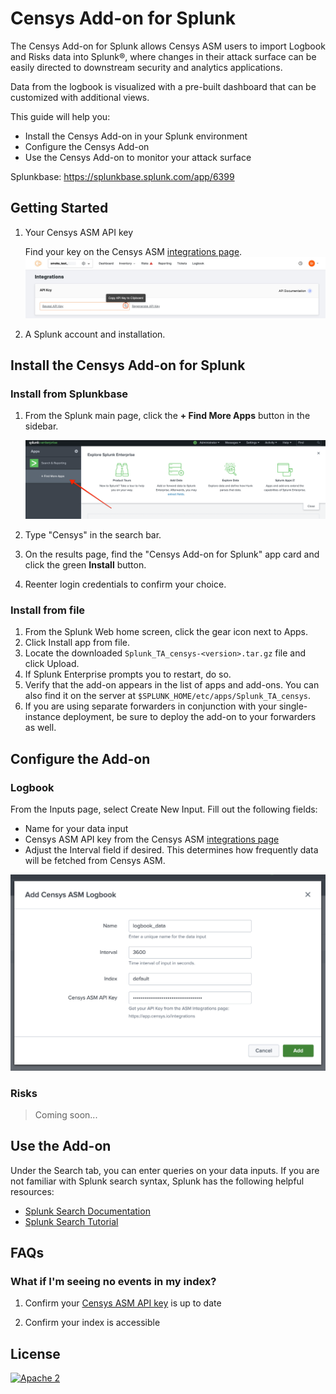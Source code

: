 # Censys Add-on for Splunk

The Censys Add-on for Splunk allows Censys ASM users to import Logbook and Risks data into Splunk®, where changes in their attack surface can be easily directed to downstream security and analytics applications.

Data from the logbook is visualized with a pre-built dashboard that can be customized with additional views.

This guide will help you:

- Install the Censys Add-on in your Splunk environment
- Configure the Censys Add-on
- Use the Censys Add-on to monitor your attack surface

Splunkbase: <https://splunkbase.splunk.com/app/6399>

## Getting Started

1. Your Censys ASM API key

    Find your key on the Censys ASM [integrations page][censys-asm-integrations].
    ![API_key](./static/api_key.png)

2. A Splunk account and installation.

## Install the Censys Add-on for Splunk

### Install from Splunkbase

1. From the Splunk main page, click the **+ Find More Apps** button in the sidebar.

    ![find_apps](./static/find_apps.png)

2. Type "Censys" in the search bar.

3. On the results page, find the "Censys Add-on for Splunk" app card and click the green **Install** button.

    <!-- TODO add image here -->

4. Reenter login credentials to confirm your choice.

### Install from file

1. From the Splunk Web home screen, click the gear icon next to Apps.
2. Click Install app from file.
3. Locate the downloaded `Splunk_TA_censys-<version>.tar.gz` file and click Upload.
4. If Splunk Enterprise prompts you to restart, do so.
5. Verify that the add-on appears in the list of apps and add-ons. You can also find it on the server at `$SPLUNK_HOME/etc/apps/Splunk_TA_censys`.
6. If you are using separate forwarders in conjunction with your single-instance deployment, be sure to deploy the add-on to your forwarders as well.

## Configure the Add-on

### Logbook

From the Inputs page, select Create New Input. Fill out the following fields:

- Name for your data input
- Censys ASM API key from the Censys ASM [integrations page][censys-asm-integrations]
- Adjust the Interval field if desired. This determines how frequently data will be fetched from Censys ASM.
<!-- TODO say anything about default index? -->

![logbook_config](./static/logbook_config.png)

### Risks

> Coming soon...

## Use the Add-on

Under the Search tab, you can enter queries on your data inputs.
If you are not familiar with Splunk search syntax, Splunk has the following helpful resources:

- [Splunk Search Documentation][splunk-search-documentation]
- [Splunk Search Tutorial][splunk-search-tutorial]

## FAQs

### What if I'm seeing no events in my index?

1. Confirm your [Censys ASM API key](#getting-started) is up to date

2. Confirm your index is accessible

## License

[![Apache 2](https://img.shields.io/badge/license-Apache%202.0-orange.svg?style=flat-square)](http://www.apache.org/licenses/LICENSE-2.0)

<!--
## Binary File Declaration

```plain
./Splunk_TA_censys/bin/splunk_ta_censys/aob_py3/pvectorc.cpython-37m-x86_64-linux-gnu.so: this file does not require any source code
./Splunk_TA_censys/bin/splunk_ta_censys/aob_py3/markupsafe/_speedups.cpython-37m-x86_64-linux-gnu.so: this file does not require any source code
./Splunk_TA_censys/bin/splunk_ta_censys/aob_py3/setuptools/cli.exe: this file does not require any source code
./Splunk_TA_censys/bin/splunk_ta_censys/aob_py3/setuptools/cli-arm64.exe: this file does not require any source code
./Splunk_TA_censys/bin/splunk_ta_censys/aob_py3/setuptools/gui-32.exe: this file does not require any source code
./Splunk_TA_censys/bin/splunk_ta_censys/aob_py3/setuptools/gui-64.exe: this file does not require any source code
./Splunk_TA_censys/bin/splunk_ta_censys/aob_py3/setuptools/cli-64.exe: this file does not require any source code
./Splunk_TA_censys/bin/splunk_ta_censys/aob_py3/setuptools/cli-32.exe: this file does not require any source code
./Splunk_TA_censys/bin/splunk_ta_censys/aob_py3/setuptools/gui.exe: this file does not require any source code
./Splunk_TA_censys/bin/splunk_ta_censys/aob_py3/setuptools/gui-arm64.exe: this file does not require any source code
```
-->

<!-- References -->
[censys-asm-integrations]: https://app.censys.io/integrations
[splunk-search-documentation]: https://docs.splunk.com/Documentation/Splunk/8.2.5/Search/GetstartedwithSearch?ref=hk
[splunk-search-tutorial]: https://docs.splunk.com/Documentation/Splunk/8.2.5/SearchTutorial/WelcometotheSearchTutorial?ref=hk
